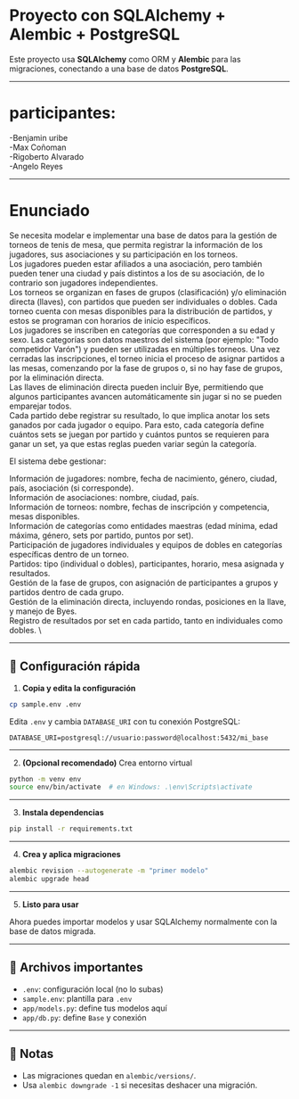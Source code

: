 # Proyecto con SQLAlchemy + Alembic + PostgreSQL

Este proyecto usa **SQLAlchemy** como ORM y **Alembic** para las migraciones, conectando a una base de datos **PostgreSQL**.

---

# participantes:
-Benjamin uribe\
-Max Coñoman\
-Rigoberto Alvarado\
-Angelo Reyes

---

# Enunciado

Se necesita modelar e implementar una base de datos para la gestión de torneos de tenis de mesa, que permita registrar la información de los jugadores, sus asociaciones y su participación en los torneos.\
Los jugadores pueden estar afiliados a una asociación, pero también pueden tener una ciudad y país distintos a los de su asociación, de lo contrario son jugadores independientes.\
Los torneos se organizan en fases de grupos (clasificación) y/o eliminación directa (llaves), con partidos que pueden ser individuales o dobles. Cada torneo cuenta con mesas 
disponibles para la distribución de partidos, y estos se programan con horarios de inicio específicos.\
Los jugadores se inscriben en categorías que corresponden a su edad y sexo. Las categorías son datos maestros del sistema (por ejemplo: "Todo competidor Varón") y pueden ser 
utilizadas en múltiples torneos. Una vez cerradas las inscripciones, el torneo inicia el proceso de asignar partidos a las mesas, comenzando por la fase de grupos o, si no hay 
fase de grupos, por la eliminación directa.\
Las llaves de eliminación directa pueden incluir Bye, permitiendo que algunos participantes avancen automáticamente sin jugar si no se pueden emparejar todos.\
Cada partido debe registrar su resultado, lo que implica anotar los sets ganados por cada jugador o equipo. Para esto, cada categoría define cuántos sets se juegan por 
partido y cuántos puntos se requieren para ganar un set, ya que estas reglas pueden variar según la categoría.

El sistema debe gestionar:

Información de jugadores: nombre, fecha de nacimiento, género, ciudad, país, asociación (si corresponde).\
Información de asociaciones: nombre, ciudad, país.\
Información de torneos: nombre, fechas de inscripción y competencia, mesas disponibles. \
Información de categorías como entidades maestras (edad mínima, edad máxima, género, sets por partido, puntos por set).\
Participación de jugadores individuales y equipos de dobles en categorías específicas dentro de un torneo.\
Partidos: tipo (individual o dobles), participantes, horario, mesa asignada y resultados.\
Gestión de la fase de grupos, con asignación de participantes a grupos y partidos dentro de cada grupo.\
Gestión de la eliminación directa, incluyendo rondas, posiciones en la llave, y manejo de Byes.\
Registro de resultados por set en cada partido, tanto en individuales como dobles. \


---

## 🔧 Configuración rápida

1. **Copia y edita la configuración**

```bash
cp sample.env .env
````

Edita `.env` y cambia `DATABASE_URI` con tu conexión PostgreSQL:

```
DATABASE_URI=postgresql://usuario:password@localhost:5432/mi_base
```

---

2. **(Opcional recomendado)** Crea entorno virtual

```bash
python -m venv env
source env/bin/activate  # en Windows: .\env\Scripts\activate
```

---

3. **Instala dependencias**

```bash
pip install -r requirements.txt
```

---

4. **Crea y aplica migraciones**

```bash
alembic revision --autogenerate -m "primer modelo"
alembic upgrade head
```

---

5. **Listo para usar**

Ahora puedes importar modelos y usar SQLAlchemy normalmente con la base de datos migrada.

---

## 📁 Archivos importantes

* `.env`: configuración local (no lo subas)
* `sample.env`: plantilla para `.env`
* `app/models.py`: define tus modelos aquí
* `app/db.py`: define `Base` y conexión

---

## 📝 Notas

* Las migraciones quedan en `alembic/versions/`.
* Usa `alembic downgrade -1` si necesitas deshacer una migración.
